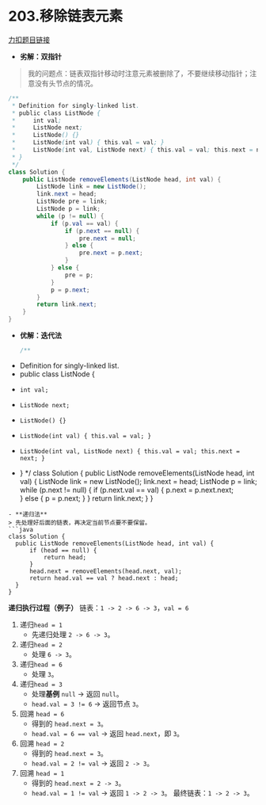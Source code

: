 # 203.移除链表元素
[力扣题目链接](https://leetcode.cn/problems/remove-linked-list-elements/)
- **劣解：双指针**
> 我的问题点：链表双指针移动时注意元素被删除了，不要继续移动指针；注意没有头节点的情况。
```java
/**
 * Definition for singly-linked list.
 * public class ListNode {
 *     int val;
 *     ListNode next;
 *     ListNode() {}
 *     ListNode(int val) { this.val = val; }
 *     ListNode(int val, ListNode next) { this.val = val; this.next = next; }
 * }
 */
class Solution {
    public ListNode removeElements(ListNode head, int val) {
        ListNode link = new ListNode();
        link.next = head;
        ListNode pre = link;
        ListNode p = link;
        while (p != null) {
            if (p.val == val) {
                if (p.next == null) {
                    pre.next = null;
                } else {
                    pre.next = p.next; 
                }
            } else {
                pre = p;
            }
            p = p.next;      
        }
        return link.next;
    }
}
```
- **优解：迭代法**
  ```java
  /**
 * Definition for singly-linked list.
 * public class ListNode {
 *     int val;
 *     ListNode next;
 *     ListNode() {}
 *     ListNode(int val) { this.val = val; }
 *     ListNode(int val, ListNode next) { this.val = val; this.next = next; }
 * }
 */
class Solution {
    public ListNode removeElements(ListNode head, int val) {
        ListNode link = new ListNode();
        link.next = head;
        ListNode p = link;
        while (p.next != null) {
            if (p.next.val == val) {
                p.next = p.next.next;   
            } else {
                    p = p.next;
            } 
        }
        return link.next;
    }
}
  ```
  - **递归法**
> 先处理好后面的链表，再决定当前节点要不要保留。 
```java
class Solution {
    public ListNode removeElements(ListNode head, int val) {
        if (head == null) {
            return head;
        }
        head.next = removeElements(head.next, val);
        return head.val == val ? head.next : head;
    }
}
```
**递归执行过程（例子）**
链表：`1 -> 2 -> 6 -> 3`，`val = 6`
1. 递归`head = 1`
    - 先递归处理 `2 -> 6 -> 3`。
2. 递归`head = 2`
    - 处理 `6 -> 3`。
3. 递归`head = 6`
    - 处理 `3`。
4. 递归`head = 3`
    - 处理**基例** `null` → 返回 `null`。
    - `head.val = 3 != 6` → 返回节点 `3`。
5. 回溯 `head = 6`
    - 得到的 `head.next = 3`。
    - `head.val = 6 == val` → 返回 `head.next`，即 `3`。
6. 回溯 `head = 2`
    - 得到的 `head.next = 3`。
    - `head.val = 2 != val` → 返回 `2 -> 3`。
7. 回溯 `head = 1`
    - 得到的 `head.next = 2 -> 3`。
    - `head.val = 1 != val` → 返回 `1 -> 2 -> 3`。
最终链表：`1 -> 2 -> 3`。
